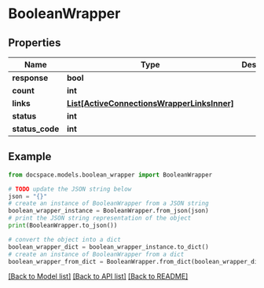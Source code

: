 # BooleanWrapper


## Properties

Name | Type | Description | Notes
------------ | ------------- | ------------- | -------------
**response** | **bool** |  | [optional] 
**count** | **int** |  | [optional] 
**links** | [**List[ActiveConnectionsWrapperLinksInner]**](ActiveConnectionsWrapperLinksInner.md) |  | [optional] 
**status** | **int** |  | [optional] 
**status_code** | **int** |  | [optional] 

## Example

```python
from docspace.models.boolean_wrapper import BooleanWrapper

# TODO update the JSON string below
json = "{}"
# create an instance of BooleanWrapper from a JSON string
boolean_wrapper_instance = BooleanWrapper.from_json(json)
# print the JSON string representation of the object
print(BooleanWrapper.to_json())

# convert the object into a dict
boolean_wrapper_dict = boolean_wrapper_instance.to_dict()
# create an instance of BooleanWrapper from a dict
boolean_wrapper_from_dict = BooleanWrapper.from_dict(boolean_wrapper_dict)
```
[[Back to Model list]](../README.md#documentation-for-models) [[Back to API list]](../README.md#documentation-for-api-endpoints) [[Back to README]](../README.md)


